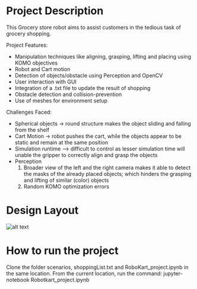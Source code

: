 # Project Description

This Grocery store robot aims to assist customers in the tedious task of grocery shopping.

Project Features:
- Manipulation techniques like aligning, grasping, lifting and placing using KOMO objectives
- Robot and Cart motion
- Detection of objects/obstacle using Perception and OpenCV
- User interaction with GUI
- Integration of a .txt file to update the result of shopping
- Obstacle detection and collision-prevention
- Use of meshes for environment setup

Challenges Faced:
- Spherical objects -> round structure makes the object sliding and falling from the shelf
- Cart Motion -> robot pushes the cart, while the objects appear to be static and remain at the same position
- Simulation runtime –> difficult to control as lesser simulation time will unable the gripper to correctly align and grasp the objects
- Perception
	1. Broader view of the left and the right camera makes it able to detect the masks of the already placed objects; which hinders the grasping and lifting of similar (color)   	       objects
	2. Random KOMO optimization errors

# Design Layout
![alt text](https://github.com/Gunjan1917/Robotics/projectpicture.PNG)

# How to run the project
Clone the folder scenarios, shoppingList.txt and RoboKart_project.ipynb in the same location. From the current location, run the command: jupyter-notebook Robotkart_project.ipynb
